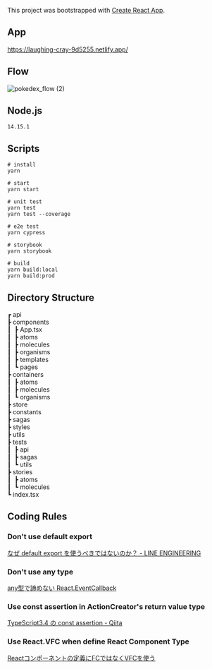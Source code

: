 This project was bootstrapped with [Create React App](https://github.com/facebook/create-react-app).

## App
https://laughing-cray-9d5255.netlify.app/

## Flow
![pokedex_flow (2)](https://user-images.githubusercontent.com/39367757/113135797-87081600-925d-11eb-9f1a-617243c38bb6.png)

## Node.js
```shell
14.15.1
```

## Scripts
```shell
# install
yarn

# start
yarn start

# unit test
yarn test
yarn test --coverage

# e2e test
yarn cypress

# storybook
yarn storybook

# build
yarn build:local
yarn build:prod
```

## Directory Structure
┏	api<br>
┣	components<br>
┃&nbsp;	┣ App.tsx<br>
┃&nbsp;	┣ atoms<br>
┃&nbsp;	┣ molecules<br>
┃&nbsp;	┣ organisms<br>
┃&nbsp;	┣ templates<br>
┃&nbsp;	┗ pages<br>
┣	containers<br>
┃&nbsp;	┣ atoms<br>
┃&nbsp;	┣ molecules<br>
┃&nbsp;	┗ organisms<br>
┣ store<br>
┣ constants<br>
┣ sagas<br>
┣ styles<br>
┣ utils<br>
┣ tests<br>
┃&nbsp;	┣ api<br>
┃&nbsp;	┣ sagas<br>
┃&nbsp;	┗ utils<br>
┣ stories<br>
┃&nbsp;	┣ atoms<br>
┃&nbsp;	┗ molecules<br>
┗ index.tsx

## Coding Rules

### Don't use default export
[なぜ default export を使うべきではないのか？ - LINE ENGINEERING](https://engineering.linecorp.com/ja/blog/you-dont-need-default-export/)

### Don't use any type
[any型で諦めない React.EventCallback](https://qiita.com/Takepepe/items/f1ba99a7ca7e66290f24)

### Use const assertion in ActionCreator's return value type
[TypeScript3.4 の const assertion - Qiita](https://qiita.com/Takepepe/items/f39c249ed31e546ecb7c)

### Use React.VFC when define React Component Type
[Reactコンポーネントの定義にFCではなくVFCを使う](https://ikesyo.hatenablog.com/entry/2020/12/18/141737)
